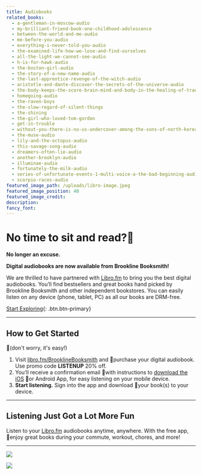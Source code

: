 ```yaml
---
title: Audiobooks
related_books:
  - a-gentleman-in-moscow-audio
  - my-brilliant-friend-book-one-childhood-adolescence
  - between-the-world-and-me-audio
  - me-before-you-audio
  - everything-i-never-told-you-audio
  - the-examined-life-how-we-lose-and-find-ourselves
  - all-the-light-we-cannot-see-audio
  - h-is-for-hawk-audio
  - the-boston-girl-audio
  - the-story-of-a-new-name-audio
  - the-last-apprentice-revenge-of-the-witch-audio
  - aristotle-and-dante-discover-the-secrets-of-the-universe-audio
  - the-body-keeps-the-score-brain-mind-and-body-in-the-healing-of-trauma-audio
  - homegoing-audio
  - the-raven-boys
  - the-slow-regard-of-silent-things
  - the-shining
  - the-girl-who-loved-tom-gordon
  - get-in-trouble
  - without-you-there-is-no-us-undercover-among-the-sons-of-north-koreas-elite
  - the-muse-audio
  - lily-and-the-octopus-audio
  - this-savage-song-audio
  - dreamers-often-lie-audio
  - another-brooklyn-audio
  - illuminae-audio
  - fortunately-the-milk-audio
  - series-of-unfortunate-events-1-multi-voice-a-the-bad-beginning-audio
  - scorpio-races-audio
featured_image_path: /uploads/libro-image.jpeg
featured_image_position: 40
featured_image_credit:
description:
fancy_font:
---
```



# No time to sit and read?

**No longer an excuse.**

**Digital audiobooks are now available from Brookline Booksmith!**

We are thrilled to have partnered with [Libro.fm](https://libro.fm/brooklinebooksmith) to bring you the best digital audiobooks. You’ll find bestsellers and great books hand picked by Brookline Booksmith and other independent bookstores. You can easily listen on any device (phone, tablet, PC) as all our books are DRM-free.

[Start Exploring](https://libro.fm/brooklinebooksmith){: .btn.btn-primary}

---

## **How to Get Started**

(don't worry, it's easy!)

1. Visit [libro.fm/BrooklineBooksmith](https://libro.fm/brooklinebooksmith) and purchase your digital audiobook. Use promo code **LISTENUP** 20% off.
2. You’ll receive a confirmation email with instructions to [download the iOS](https://itunes.apple.com/us/app/libro.fm/id1057776523) or Android App, for easy listening on your mobile device.
3. **Start listening.** Sign into the app and download your book(s) to your device.

---

## **Listening Just Got a Lot More Fun**

Listen to your [Libro.fm](https://libro.fm/brooklinebooksmith) audiobooks anytime, anywhere. With the free app, enjoy great books during your commute, workout, chores, and more!

---

[![](https://static1.squarespace.com/static/55395080e4b03e1f32a4dbe2/t/576c7258e4fcb5bcdb3bc580/1469814711939/?format=500w)](https://itunes.apple.com/us/app/libro.fm/id1057776523)

[![](https://static1.squarespace.com/static/55395080e4b03e1f32a4dbe2/t/579b97ebe3df288505014b58/1469814772087/?format=500w)](https://play.google.com/store/apps/details?id=fm.libro.librofm)
